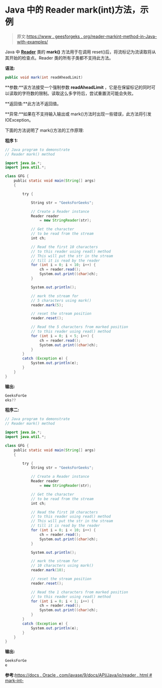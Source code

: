 # Java 中的 Reader mark(int)方法，示例

> 原文:[https://www . geesforgeks . org/reader-markint-method-in-Java-with-examples/](https://www.geeksforgeeks.org/reader-markint-method-in-java-with-examples/)

Java 中 **[Reader](https://www.geeksforgeeks.org/java-io-reader-class-java/)** 类的 **mark()** 方法用于在调用 reset()后，将流标记为流读取将从其开始的检查点。Reader 类的所有子类都不支持此方法。

**语法:**

```java
public void mark(int readAheadLimit)
```

**参数:**该方法接受一个强制参数 **readAheadLimit** ，它是在保留标记的同时可以读取的字符数的限制。读取这么多字符后，尝试重置流可能会失败。

**返回值:**此方法不返回值。

**异常:**如果在不支持输入输出或 mark()方法时出现一些错误，此方法将引发 IOException。

下面的方法说明了 mark()方法的工作原理:

**程序 1:**

```java
// Java program to demonstrate
// Reader mark() method

import java.io.*;
import java.util.*;

class GFG {
    public static void main(String[] args)
    {

        try {

            String str = "GeeksForGeeks";

            // Create a Reader instance
            Reader reader
                = new StringReader(str);

            // Get the character
            // to be read from the stream
            int ch;

            // Read the first 10 characters
            // to this reader using read() method
            // This will put the str in the stream
            // till it is read by the reader
            for (int i = 0; i < 10; i++) {
                ch = reader.read();
                System.out.print((char)ch);
            }

            System.out.println();

            // mark the stream for
            // 5 characters using mark()
            reader.mark(5);

            // reset the stream position
            reader.reset();

            // Read the 5 characters from marked position
            // to this reader using read() method
            for (int i = 0; i < 5; i++) {
                ch = reader.read();
                System.out.print((char)ch);
            }
        }
        catch (Exception e) {
            System.out.println(e);
        }
    }
}
```

**输出:**

```java
GeeksForGe
eks??

```

**程序二:**

```java
// Java program to demonstrate
// Reader mark() method

import java.io.*;
import java.util.*;

class GFG {
    public static void main(String[] args)
    {

        try {
            String str = "GeeksForGeeks";

            // Create a Reader instance
            Reader reader
                = new StringReader(str);

            // Get the character
            // to be read from the stream
            int ch;

            // Read the first 10 characters
            // to this reader using read() method
            // This will put the str in the stream
            // till it is read by the reader
            for (int i = 0; i < 10; i++) {
                ch = reader.read();
                System.out.print((char)ch);
            }

            System.out.println();

            // mark the stream for
            // 10 characters using mark()
            reader.mark(10);

            // reset the stream position
            reader.reset();

            // Read the 1 characters from marked position
            // to this reader using read() method
            for (int i = 0; i < 1; i++) {
                ch = reader.read();
                System.out.print((char)ch);
            }
        }
        catch (Exception e) {
            System.out.println(e);
        }
    }
}
```

**输出:**

```java
GeeksForGe
e

```

**参考:**[https://docs . Oracle . com/javase/9/docs/API/Java/io/reader . html # mark-int-](https://docs.oracle.com/javase/9/docs/api/java/io/Reader.html#mark-int-)